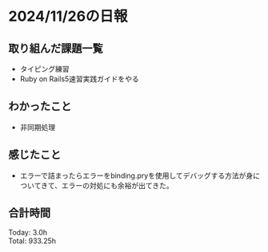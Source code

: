 # 2024/11/26の日報
## 取り組んだ課題一覧
* タイピング練習
* Ruby on Rails5速習実践ガイドをやる
## わかったこと
* 非同期処理          
## 感じたこと
* エラーで詰まったらエラーをbinding.pryを使用してデバッグする方法が身についてきて、エラーの対処にも余裕が出てきた。
## 合計時間  
Today: 3.0h<br>
Total: 933.25h

